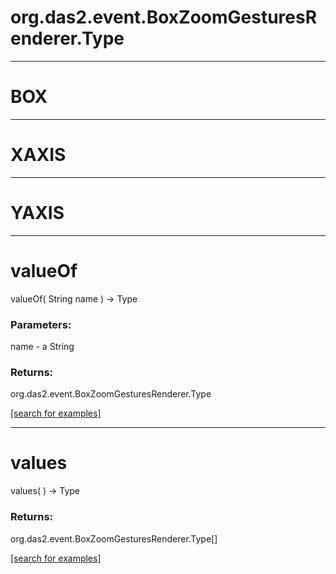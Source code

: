 # org.das2.event.BoxZoomGesturesRenderer.Type
***
<a name="BOX"></a>
# BOX



***
<a name="XAXIS"></a>
# XAXIS



***
<a name="YAXIS"></a>
# YAXIS



***
<a name="valueOf"></a>
# valueOf
valueOf( String name ) &rarr; Type



### Parameters:
name - a String

### Returns:
org.das2.event.BoxZoomGesturesRenderer.Type


<a href="https://github.com/autoplot/dev/search?q=valueOf&unscoped_q=valueOf">[search for examples]</a>

***
<a name="values"></a>
# values
values(  ) &rarr; Type



### Returns:
org.das2.event.BoxZoomGesturesRenderer.Type[]


<a href="https://github.com/autoplot/dev/search?q=values&unscoped_q=values">[search for examples]</a>

